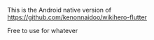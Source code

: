 This is the Android native version of https://github.com/kenonnaidoo/wikihero-flutter

Free to use for whatever
